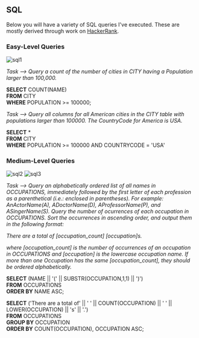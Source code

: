 ## SQL

Below you will have a variety of SQL queries I've executed. These are mostly derived through work on [HackerRank](https://www.hackerrank.com). 

### Easy-Level Queries

![sql1](https://user-images.githubusercontent.com/97853367/156213439-f64b7373-e834-4f38-9bfb-2d0050db4639.jpg)

*Task --> Query a count of the number of cities in CITY having a Population larger than 100,000.*

**SELECT** COUNT(NAME) <br/>
  **FROM** CITY <br/>
  **WHERE** POPULATION >= 100000;

*Task --> Query all columns for all American cities in the CITY table with populations larger than 100000. The CountryCode for America is USA.*

**SELECT** *<br/>
    **FROM** CITY<br/>
    **WHERE** POPULATION >= 100000 AND COUNTRYCODE = 'USA'

### Medium-Level Queries

![sql2](https://user-images.githubusercontent.com/97853367/156215274-12f858df-ed1e-4751-b6c2-c164d198be23.png)
![sql3](https://user-images.githubusercontent.com/97853367/156215295-83470047-d511-44c6-bc02-b0dee6d32240.png)

*Task --> Query an alphabetically ordered list of all names in OCCUPATIONS, immediately followed by the first letter of each profession as a parenthetical (i.e.: enclosed in parentheses). For example: AnActorName(A), ADoctorName(D), AProfessorName(P), and ASingerName(S).
Query the number of ocurrences of each occupation in OCCUPATIONS. Sort the occurrences in ascending order, and output them in the following format:*

*There are a total of [occupation_count] [occupation]s.*

*where [occupation_count] is the number of occurrences of an occupation in OCCUPATIONS and [occupation] is the lowercase occupation name. If more than one Occupation has the same [occupation_count], they should be ordered alphabetically.*


**SELECT** (NAME || '(' || SUBSTR(OCCUPATION,1,1) || ')') <br/>
**FROM** OCCUPATIONS <br/>
**ORDER BY** NAME ASC;

**SELECT** ('There are a total of' || ' ' || COUNT(OCCUPATION) || ' ' || LOWER(OCCUPATION) || 's' || '.')<br/>
**FROM** OCCUPATIONS<br/>
**GROUP BY** OCCUPATION<br/>
**ORDER BY** COUNT(OCCUPATION), OCCUPATION ASC;
